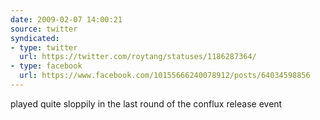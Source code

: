 ```yaml
---
date: 2009-02-07 14:00:21
source: twitter
syndicated:
- type: twitter
  url: https://twitter.com/roytang/statuses/1186287364/
- type: facebook
  url: https://www.facebook.com/10155666240078912/posts/64034598856
---
```


played quite sloppily in the last round of the conflux release event